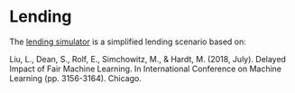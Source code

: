# Lending
The [lending simulator](https://arxiv.org/abs/1803.04383) is a simplified
lending scenario based on:

Liu, L., Dean, S., Rolf, E., Simchowitz, M., & Hardt, M. (2018, July). Delayed
Impact of Fair Machine Learning. In International Conference on Machine Learning
(pp. 3156-3164). Chicago.
